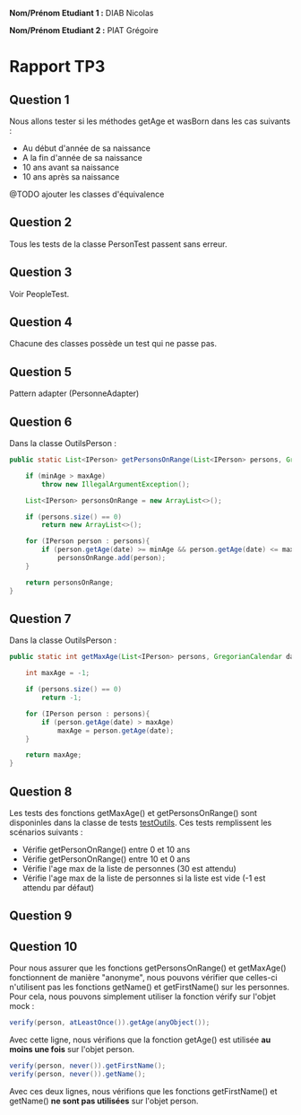 **Nom/Prénom Etudiant 1 :** DIAB Nicolas

**Nom/Prénom Etudiant 2 :** PIAT Grégoire

# Rapport TP3

## Question 1
Nous allons tester si les méthodes getAge et wasBorn dans les cas suivants :
- Au début d'année de sa naissance
- A la fin d'année de sa naissance
- 10 ans avant sa naissance
- 10 ans après sa naissance

@TODO ajouter les classes d'équivalence


## Question 2

Tous les tests de la classe PersonTest passent sans erreur.

## Question 3

Voir PeopleTest.

## Question 4

Chacune des classes possède un test qui ne passe pas.

## Question 5
Pattern adapter (PersonneAdapter)

## Question 6

Dans la classe OutilsPerson :
```java
public static List<IPerson> getPersonsOnRange(List<IPerson> persons, GregorianCalendar date, int minAge, int maxAge) throws IllegalArgumentException{

    if (minAge > maxAge)
        throw new IllegalArgumentException();

    List<IPerson> personsOnRange = new ArrayList<>();

    if (persons.size() == 0)
        return new ArrayList<>();

    for (IPerson person : persons){
        if (person.getAge(date) >= minAge && person.getAge(date) <= maxAge)
            personsOnRange.add(person);
    }

    return personsOnRange;
}
```

## Question 7

Dans la classe OutilsPerson :
```java
public static int getMaxAge(List<IPerson> persons, GregorianCalendar date){

    int maxAge = -1;

    if (persons.size() == 0)
        return -1;

    for (IPerson person : persons){
        if (person.getAge(date) > maxAge)
            maxAge = person.getAge(date);
    }

    return maxAge;
}
```

## Question 8

Les tests des fonctions getMaxAge() et getPersonsOnRange() sont disponinles dans la classe de tests [testOutils](/src/test/java/tests/testOutils/testOutils.java). Ces tests remplissent les scénarios suivants :
* Vérifie getPersonOnRange() entre 0 et 10 ans
* Vérifie getPersonOnRange() entre 10 et 0 ans
* Vérifie l'age max de la liste de personnes (30 est attendu)
* Vérifie l'age max de la liste de personnes si la liste est vide (-1 est attendu par défaut)

## Question 9

## Question 10
Pour nous assurer que les fonctions getPersonsOnRange() et getMaxAge() fonctionnent de manière "anonyme", nous pouvons vérifier que celles-ci n'utilisent pas les fonctions getName() et getFirstName() sur les personnes.
Pour cela, nous pouvons simplement utiliser la fonction vérify sur l'objet mock :
```java
verify(person, atLeastOnce()).getAge(anyObject());
```
Avec cette ligne, nous vérifions que la fonction getAge() est utilisée **au moins une fois** sur l'objet person.

```java
verify(person, never()).getFirstName();
verify(person, never()).getName();
```
Avec ces deux lignes, nous vérifions que les fonctions getFirstName() et getName() **ne sont pas utilisées** sur l'objet person.
